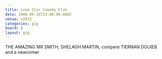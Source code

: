 ```yaml
---
title: Lone Star Comedy Club
date: 2008-09-26T23:00:00.000Z
venue: v2815
categories: gig
board: 8
layout: gig
---
```

THE AMAZING MR SMITH, SHELAGH MARTIN, compere TIERNAN DOUIEB and a newcomer